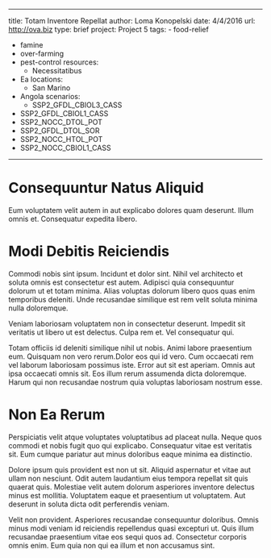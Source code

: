 ---
  title: Totam Inventore Repellat
  author: Loma Konopelski
  date: 4/4/2016
  url: http://ova.biz
  type: brief
  project: Project 5
  tags:
    - food-relief
  - famine
  - over-farming
  - pest-control
  resources:
    - Necessitatibus
  - Ea
  locations:
    - San Marino
  - Angola
  scenarios:
    - SSP2_GFDL_CBIOL3_CASS
  - SSP2_GFDL_CBIOL1_CASS
  - SSP2_NOCC_DTOL_POT
  - SSP2_GFDL_DTOL_SOR
  - SSP2_NOCC_HTOL_POT
  - SSP2_NOCC_CBIOL1_CASS
  ---
  # Consequuntur Natus Aliquid
Eum voluptatem velit autem in aut explicabo dolores quam deserunt. Illum omnis et. Consequatur expedita libero.

# Modi Debitis Reiciendis
Commodi nobis sint ipsum. Incidunt et dolor sint. Nihil vel architecto et soluta omnis est consectetur est autem. Adipisci quia consequuntur dolorum ut et totam minima. Alias voluptas dolorum libero quos quas enim temporibus deleniti. Unde recusandae similique est rem velit soluta minima nulla doloremque.
 Veniam laboriosam voluptatem non in consectetur deserunt. Impedit sit veritatis ut libero ut est delectus. Culpa rem et. Vel consequatur qui.
 Totam officiis id deleniti similique nihil ut nobis. Animi labore praesentium eum. Quisquam non vero rerum.Dolor eos qui id vero. Cum occaecati rem vel laborum laboriosam possimus iste. Error aut sit est aperiam. Omnis aut ipsa occaecati omnis sit. Eos illum rerum assumenda dicta doloremque. Harum qui non recusandae nostrum quia voluptas laboriosam nostrum esse.

# Non Ea Rerum
Perspiciatis velit atque voluptates voluptatibus ad placeat nulla. Neque quos commodi et nobis fugit quo qui explicabo. Consequatur vitae est veritatis sit. Eum cumque pariatur aut minus doloribus eaque minima ea distinctio.
 Dolore ipsum quis provident est non ut sit. Aliquid aspernatur et vitae aut ullam non nesciunt. Odit autem laudantium eius tempora repellat sit quis quaerat quis. Molestiae velit autem dolorum asperiores inventore delectus minus est mollitia. Voluptatem eaque et praesentium ut voluptatem. Aut deserunt in soluta dicta odit perferendis veniam.
 Velit non provident. Asperiores recusandae consequuntur doloribus. Omnis minus modi veniam id reiciendis repellendus quasi excepturi ut. Quis illum recusandae praesentium vitae eos sequi quos ad. Consectetur corporis omnis enim. Eum quia non qui ea illum et non accusamus sint.
